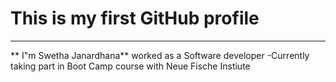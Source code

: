 # This is my first GitHub profile
---
** I"m Swetha Janardhana** worked as a Software developer 
-Currently taking part in Boot Camp course with Neue Fische Instiute
